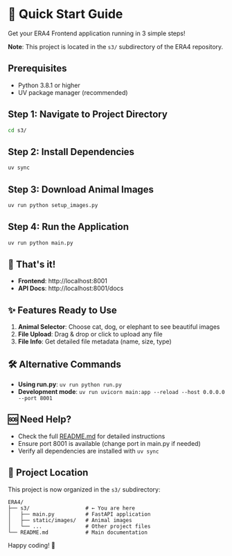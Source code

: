 # 🚀 Quick Start Guide

Get your ERA4 Frontend application running in 3 simple steps!

**Note**: This project is located in the `s3/` subdirectory of the ERA4 repository.

## Prerequisites
- Python 3.8.1 or higher
- UV package manager (recommended)

## Step 1: Navigate to Project Directory
```bash
cd s3/
```

## Step 2: Install Dependencies
```bash
uv sync
```

## Step 3: Download Animal Images
```bash
uv run python setup_images.py
```

## Step 4: Run the Application
```bash
uv run python main.py
```

## 🎯 That's it!

- **Frontend**: http://localhost:8001
- **API Docs**: http://localhost:8001/docs

## ✨ Features Ready to Use

1. **Animal Selector**: Choose cat, dog, or elephant to see beautiful images
2. **File Upload**: Drag & drop or click to upload any file
3. **File Info**: Get detailed file metadata (name, size, type)

## 🛠️ Alternative Commands

- **Using run.py**: `uv run python run.py`
- **Development mode**: `uv run uvicorn main:app --reload --host 0.0.0.0 --port 8001`

## 🆘 Need Help?

- Check the full [README.md](../README.md) for detailed instructions
- Ensure port 8001 is available (change port in main.py if needed)
- Verify all dependencies are installed with `uv sync`

## 📁 Project Location

This project is now organized in the `s3/` subdirectory:
```
ERA4/
├── s3/                  # ← You are here
│   ├── main.py          # FastAPI application
│   ├── static/images/   # Animal images
│   └── ...              # Other project files
└── README.md            # Main documentation
```

Happy coding! 🎉 